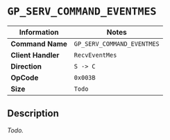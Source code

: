 # `GP_SERV_COMMAND_EVENTMES`

| Information               | Notes |
|---                        |---    |
| **Command Name**          | `GP_SERV_COMMAND_EVENTMES` |
| **Client Handler**        | `RecvEventMes` |
| **Direction**             | `S -> C` |
| **OpCode**                | `0x003B` |
| **Size**                  | `Todo` |

## Description

_Todo._
